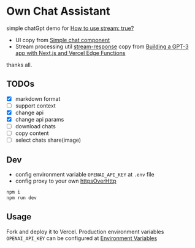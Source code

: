 # Own Chat Assistant

simple chatGpt demo for [How to use stream: true?](https://github.com/openai/openai-node/issues/18)

- UI copy from [Simple chat component](https://tailwindcomponents.com/component/chat)
- Stream processing util [stream-response](./src/utils/stream-response.util.ts) copy from [Building a GPT-3 app with Next.js and Vercel Edge Functions](https://vercel.com/blog/gpt-3-app-next-js-vercel-edge-functions)

thanks all.

## TODOs

- [x] markdown format
- [ ] support context
- [x] change api
- [x] change api params
- [ ] download chats
- [ ] copy content
- [ ] select chats share(image)

## Dev

- config environment variable `OPENAI_API_KEY` at `.env` file
- config proxy to your own [httpsOverHttp](./src/app/api/hello/route.ts#L5-L10)

```bash
npm i
npm run dev
```

## Usage

Fork and deploy it to Vercel.
Production environment variables `OPENAI_API_KEY` can be configured at [Environment Variables](https://vercel.com/docs/concepts/projects/environment-variables)
